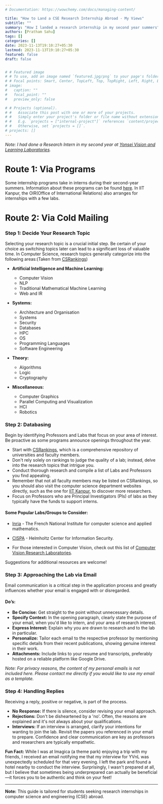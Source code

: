 ```yaml
---
# Documentation: https://wowchemy.com/docs/managing-content/

title: "How to Land a CSE Research Internship Abroad - My Views"
subtitle: ""
summary: "How I landed a research internship in my second year summers"
authors: [Pratham Sahu]
tags: []
categories: []
date: 2023-11-13T19:10:27+05:30
lastmod: 2023-11-13T19:10:27+05:30
featured: false
draft: false


# # Featured image
# # To use, add an image named `featured.jpg/png` to your page's folder.
# # Focal points: Smart, Center, TopLeft, Top, TopRight, Left, Right, BottomLeft, Bottom, BottomRight.
# image:
#   caption: ""
#   focal_point: ""
#   preview_only: false

# # Projects (optional).
# #   Associate this post with one or more of your projects.
# #   Simply enter your project's folder or file name without extension.
# #   E.g. `projects = ["internal-project"]` references `content/project/deep-learning/index.md`.
# #   Otherwise, set `projects = []`.
# projects: []
---
```

*Note: I had done a Research Intern in my second year at [Yonsei Vision and Learning Laboratories](https://yonseivnl.github.io/).*
# Route 1: Via Programs

Some internship programs take in interns during their second-year summers. Information about these programs can be found [here](https://github.com/himahuja/Research-Internships-for-Undergraduates).
In IIT Kanpur, the OIR(Office of International Relations) also arranges for internships with a few labs.

# Route 2: Via Cold Mailing

### Step 1: Decide Your Research Topic

Selecting your research topic is a crucial initial step. Be certain of your choice as switching topics later can lead to a significant loss of valuable time. In Computer Science, research topics generally categorize into the following areas:(Taken from [CSRankings](https://csrankings.org/))

- **Artificial Intelligence and Machine Learning:**
  - Computer Vision
  - NLP
  - Traditional Mathematical Machine Learning
  - Web and IR

- **Systems:**
  - Architecture and Organisation
  - Systems
  - Security
  - Databases
  - HPC
  - OS
  - Programming Languages
  - Software Engineering

- **Theory:**
  - Algorithms
  - Logic
  - Cryptography

- **Miscellaneous:**
  - Computer Graphics
  - Parallel Computing and Visualization
  - HCI
  - Robotics

### Step 2: Databasing

Begin by identifying Professors and Labs that focus on your area of interest. Be proactive as some programs announce openings throughout the year.

- Start with [CSRankings](https://csrankings.org/), which is a comprehensive repository of universities and faculty members.
- Don't rely solely on rankings to judge the quality of a lab; instead, delve into the research topics that intrigue you.
- Conduct thorough research and compile a list of Labs and Professors you find appealing.
- Remember that not all faculty members may be listed on CSRankings, so you should also visit the computer science department websites directly, such as the one for [IIT Kanpur](http://www.iitk.ac.in/), to discover more researchers.
- Focus on Professors who are Principal Investigators (PIs) of labs as they typically have the funds to support interns.

#### Some Popular Labs/Groups to Consider:

- [Inria](https://www.inria.fr/en) - The French National Institute for computer science and applied mathematics.
- [CISPA](https://cispa.saarland/) - Helmholtz Center for Information Security.

- For those interested in Computer Vision, check out this list of [Computer Vision Research Laboratories](https://medium.com/maheshkkumar/computer-vision-research-laboratories-fa344a129b3e).

Suggestions for additional resources are welcome!


### Step 3: Approaching the Lab via Email

Email communication is a critical step in the application process and greatly influences whether your email is engaged with or disregarded.

#### Do’s:

- **Be Concise:** Get straight to the point without unnecessary details.
- **Specify Context:** In the opening paragraph, clearly state the purpose of your email, when you'd like to intern, and your area of research interest.
- **Express Interest:** Explain why you are drawn to research and to the lab in particular.
- **Personalize:** Tailor each email to the respective professor by mentioning specific details from their recent publications, showing genuine interest in their work.
- **Attachments:** Include links to your resume and transcripts, preferably hosted on a reliable platform like Google Drive.

*Note: For privacy reasons, the content of my personal emails is not included here. Please contact me directly if you would like to use my email as a template.*

### Step 4: Handling Replies

Receiving a reply, positive or negative, is part of the process.

- **No Response:** If there is silence, consider revising your email approach.
- **Rejections:** Don't be disheartened by a 'no'. Often, the reasons are explained and it's not always about your qualifications.
- **Interviews:** If an interview is arranged, clarify your intentions for wanting to join the lab. Revisit the papers you referenced in your email to prepare. Confidence and clear communication are key as professors and researchers are typically empathetic.



**Fun Fact:** While I was at Imagica (a theme park) enjoying a trip with my friends, I received an email notifying me that my interview for YVnL was unexpectedly scheduled for that very evening. I left the park and found a hotel nearby to conduct the interview. Surprisingly, I wasn't prepared at all, but I believe that sometimes being underprepared can actually be beneficial—it forces you to be authentic and think on your feet!


---

**Note:** This guide is tailored for students seeking research internships in computer science and engineering (CSE) abroad.